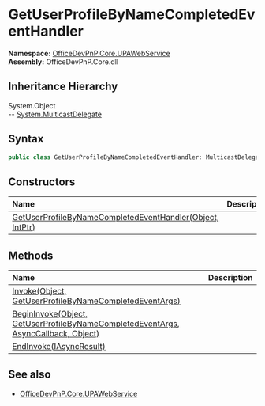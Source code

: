 # GetUserProfileByNameCompletedEventHandler
  

**Namespace:** [OfficeDevPnP.Core.UPAWebService](OfficeDevPnP.Core.UPAWebService.md)  
**Assembly:** OfficeDevPnP.Core.dll  
## Inheritance Hierarchy
System.Object  
-- [System.MulticastDelegate](System.MulticastDelegate.md)
## Syntax
```C#
public class GetUserProfileByNameCompletedEventHandler: MulticastDelegate
```
## Constructors
|**Name**|**Description**|
|:-----|:-----|
| [GetUserProfileByNameCompletedEventHandler(Object, IntPtr)](OfficeDevPnP.Core.UPAWebService.GetUserProfileByNameCompletedEventHandler.Constructor1details.md) | 
## Methods
|**Name**|**Description**|
|:-----|:-----|
| [Invoke(Object, GetUserProfileByNameCompletedEventArgs)](OfficeDevPnP.Core.UPAWebService.GetUserProfileByNameCompletedEventHandler.InvokeObjectGetUserProfileByNameCompletedEventArgs.md) | 
| [BeginInvoke(Object, GetUserProfileByNameCompletedEventArgs, AsyncCallback, Object)](OfficeDevPnP.Core.UPAWebService.GetUserProfileByNameCompletedEventHandler.BeginInvokeObjectGetUserProfileByNameCompletedEventArgsAsyncCallbackObject.md) | 
| [EndInvoke(IAsyncResult)](OfficeDevPnP.Core.UPAWebService.GetUserProfileByNameCompletedEventHandler.EndInvokeIAsyncResult.md) | 
## See also
- [OfficeDevPnP.Core.UPAWebService](OfficeDevPnP.Core.UPAWebService.md)
